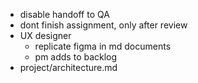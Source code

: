 - disable handoff to QA
- dont finish assignment, only after review
- UX designer
  - replicate figma in md documents
  - pm adds to backlog
- project/architecture.md
